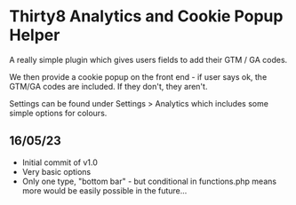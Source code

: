 # Thirty8 Analytics and Cookie Popup Helper

A really simple plugin which gives users fields to add their GTM / GA codes.

We then provide a cookie popup on the front end - if user says ok, the GTM/GA codes are included. If they don't, they aren't.

Settings can be found under Settings > Analytics which includes some simple options for colours.

## 16/05/23

- Initial commit of v1.0
- Very basic options
- Only one type, "bottom bar" - but conditional in functions.php means more would be easily possible in the future...
